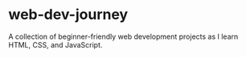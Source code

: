 # web-dev-journey
A collection of beginner-friendly web development projects as I learn HTML, CSS, and JavaScript.
